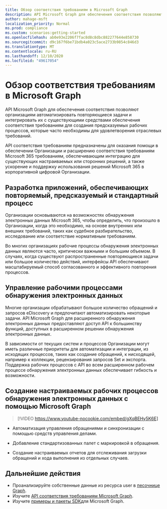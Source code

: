 ```yaml
---
title: Обзор соответствия требованиям в Microsoft Graph
description: API Microsoft Graph для обеспечения соответствия позволяют организациям автоматизировать повторяющиеся задачи и интегрировать их с существующими средствами обеспечения соответствия требованиям для создания предсказуемых рабочих процессов, которые часто необходимы для удовлетворения отраслевых требований.
author: mahage-msft
localization_priority: Normal
ms.prod: compliance
ms.custom: scenarios:getting-started
ms.openlocfilehash: ab0e93e2206f7fac8d8c8dbc882277644e858730
ms.sourcegitcommit: d9c167f6be71bdb4a023c5ace2733b9854c846d3
ms.translationtype: MT
ms.contentlocale: ru-RU
ms.lasthandoff: 12/10/2020
ms.locfileid: "49617054"
---
```

# <a name="overview-of-compliance-in-microsoft-graph"></a>Обзор соответствия требованиям в Microsoft Graph

API Microsoft Graph для обеспечения соответствия позволяют организациям автоматизировать повторяющиеся задачи и интегрировать их с существующими средствами обеспечения соответствия требованиям для создания предсказуемых рабочих процессов, которые часто необходимы для удовлетворения отраслевых требований.

API соответствия требованиям предназначены для оказания помощи в обеспечении Организации и расширению соответствия требованиям Microsoft 365 требованиям, обеспечивающим интеграцию для существующих настраиваемых или сторонних решений, а также ускорение и поддержку использования решений Microsoft 365 в корпоративной цифровой Организации.

## <a name="develop-applications-that-ensure-a-repeatable-predictable-and-standard-process"></a>Разработка приложений, обеспечивающих повторяемый, предсказуемый и стандартный процесс

Организации основываются на возможностях обнаружения электронных данных Microsoft 365, чтобы определить, что произошло в Организации, когда это необходимо, на основе внутренних или внешних требований, таких как судебное разбирательство, исследование или соответствие нормативным требованиям.

Во многих организациях рабочие процессы обнаружения электронных данных являются часто, критически важными и большим объемом. В случаях, когда существуют распространенные повторяющиеся задачи или большое количество действий, интерфейсы API обеспечивают масштабируемый способ согласованного и эффективного повторения процессов.

## <a name="manage-your-ediscovery-workflows"></a>Управление рабочими процессами обнаружения электронных данных

Многие организации обрабатывают большое количество обращений и запросов eDiscovery и предпочитают автоматизировать некоторые задачи. API Microsoft Graph для расширенного обнаружения электронных данных предоставляют доступ API к большинству функций, доступных в расширенном решении обнаружения электронных данных.

В зависимости от текущих систем и процессов Организации могут иметь различные приоритеты для автоматизации и интеграции, из исходящих процессов, таких как создание обращений, к нисходящей, например к коллекции, рецензирования запросов Set и экспорта. Поддержка рабочих процессов с API во всем расширенном рабочем процессе обнаружения электронных данных обеспечивает гибкость и возможности.

## <a name="build-custom-ediscovery-workflows-with-microsoft-graph"></a>Создание настраиваемых рабочих процессов обнаружения электронных данных с помощью Microsoft Graph

> [!VIDEO https://www.youtube-nocookie.com/embed/gXqBEHy5K6E]

- Автоматизация управления обращениями и синхронизации с помощью средств управления делами.

- Добавление стандартизованных палет с маркировкой в обращения.

- Создание настраиваемых отчетов для отслеживания загрузки обращений и хода выполнения из отдельных случаев.

## <a name="next-steps"></a>Дальнейшие действия

- Проанализируйте собственные данные из ресурса user в [песочнице Graph](https://developer.microsoft.com/graph/graph-explorer).
- Изучите [API соответствия требованиям Microsoft Graph](/graph/api/resources/complianceapioverview).
- Изучите [примеры и пакеты SDK](https://developer.microsoft.com/graph/gallery/?filterBy=Samples,SDKs)для Microsoft Graph.
